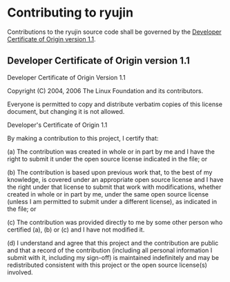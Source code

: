 Contributing to ryujin
======================

Contributions to the ryujin source code shall be governed by the [Developer
Certificate of Origin version 1.1](https://developercertificate.org/).

Developer Certificate of Origin version 1.1
-------------------------------------------

Developer Certificate of Origin
Version 1.1

Copyright (C) 2004, 2006 The Linux Foundation and its contributors.

Everyone is permitted to copy and distribute verbatim copies of this
license document, but changing it is not allowed.

Developer's Certificate of Origin 1.1

By making a contribution to this project, I certify that:

(a) The contribution was created in whole or in part by me and I have the
    right to submit it under the open source license indicated in the file;
    or

(b) The contribution is based upon previous work that, to the best of my
    knowledge, is covered under an appropriate open source license and I
    have the right under that license to submit that work with
    modifications, whether created in whole or in part by me, under the
    same open source license (unless I am permitted to submit under a
    different license), as indicated in the file; or

(c) The contribution was provided directly to me by some other person who
    certified (a), (b) or (c) and I have not modified it.

(d) I understand and agree that this project and the contribution are
    public and that a record of the contribution (including all personal
    information I submit with it, including my sign-off) is maintained
    indefinitely and may be redistributed consistent with this project or
    the open source license(s) involved.
